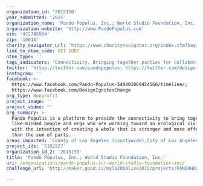```yaml
---
organization_id: '2015150'
year_submitted: '2015'
organization_name: 'Pando Populus, Inc.; World Studio Foundation, Inc.'
organization_website: 'http://www.PandoPopulus.com'
ein: '472745964'
zip: '10014'
charity_navigator_url: 'https://www.charitynavigator.org/index.cfm?bay=search.profile&ein=472745964'
link_to_ntee_code: GET CODE
ntee_type: ''
tags_indicators: 'Connectivity, Bringing together parties for collaboration'
twitter: 'https://twitter.com/pandopopulus; https://twitter.com/designignites'
instagram: ''
facebook: >-
  https://www.facebook.com/Pando-Populus-540401869424566/timeline/;
  https://www.facebook.com/DesignIgnitesChange
org_type: Nonprofit
project_image: ''
project_video: ''
org_summary: >-
  Pando Populus is a platform to provide the connectivity to bring together
  like-minded people and orgs who are working toward an ecological civilization,
  with the intention of creating a whole that is stronger and more effective
  than the sum of parts.
areas_impacted: 'County of Los Angeles (countywide),City of Los Angeles (citywide)'
project_ids: '5102227'
organization_id_2: '2015150'
title: 'Pando Populus, Inc.; World Studio Foundation, Inc.'
uri: /organizations/pando-populus-inc-world-studio-foundation-inc/
challenge_url: 'http://maker.good.is/myla2050live2015/projects/PANDOHUBS.html'

---
```

